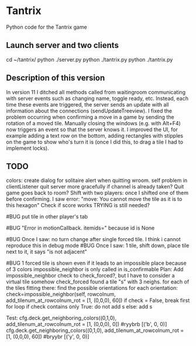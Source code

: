# Tantrix
Python code for the Tantrix game

## Launch server and two clients
cd ~/tantrix/
python ./server.py
python ./tantrix.py
python ./tantrix.py

## Description of this version
In version 11 I ditched all methods called from waitingroom communicating with server events such as changing name, toggle ready, etc. Instead, each time these events are triggered, the server sends an update with all information about the connections (sendUpdateTreeview). 
I fixed the problem occurring when confirming a move in a game by sending the rotation of a moved tile. 
Manually closing the windows (e.g. with Alt+F4) now triggers an event so that the server knows it. 
I improved the UI, for example adding a text row on the bottom, adding rectangles with stipples on the game to show who's turn it is (once I did this, to drag a tile I had to implement locks). 

## TODO
colors: create dialog for solitaire
alert when quitting wroom. self problem in clientListener
quit server more gracefully if channel is already taken?
Quit game goes back to room?
Shift with two players: once I shifted one of them before confirming. I saw error: "move: You cannot move the tile as it is to this hexagon"
Check if score works
TRYING is still needed?

#BUG
put tile in other player's tab

#BUG
"Error in motionCallback. itemids=" because id is None

#BUG
Once I saw: no turn change after single forced tile. I think i cannot reproduce this in debug mode
#BUG 
Once I saw: 1 tile, shift down, place tile next to it, it says "is not adjacent"

#BUG
1 forced tile is shown even if it leads to an impossible place because of 3 colors
	impossible_neighbor is only called in is_confirmable
	Plan: Add impossible_neighbor check to check_forced?, but I have to consider a virtual tile somehow
check_forced found a tile "s" with 3 neighs. 
for each of the tiles fitting there:
	find the possible orientations
	for each orientation:
		check=impossible_neighbor(self, rowcolnum, add_tilenum_at_rowcolnum_rot = [1, (0,0,0), 60])
		if check = False, break first for loop
	if check contains only True:
		do not add s
	else: 
		add s

Test:
cfg.deck.get_neighboring_colors((0,1,0), add_tilenum_at_rowcolnum_rot = [1, (0,0,0), 0])  #ryybrb	[('b', 0, 0)]
cfg.deck.get_neighboring_colors((0,1,0), add_tilenum_at_rowcolnum_rot = [1, (0,0,0), 60]) #bryybr	[('y', 0, 0)]



